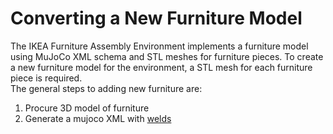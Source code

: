 # Converting a New Furniture Model

The IKEA Furniture Assembly Environment implements a furniture model using MuJoCo XML schema and STL meshes for furniture pieces.
To create a new furniture model for the environment, a STL mesh for each furniture piece is required.  
The general steps to adding new furniture are:
1. Procure 3D model of furniture
1. Generate a mujoco XML with [welds](furniture_details.md##Connectors,-Welding)    



